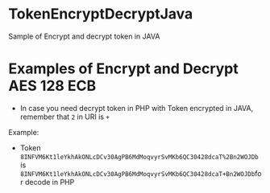 # TokenEncryptDecryptJava
Sample of Encrypt and decrypt token in JAVA

# Examples of Encrypt and Decrypt AES 128 ECB
- In case you need decrypt token in PHP with Token encrypted in JAVA, remember that `2` in URI is `+`

Example:
- Token `8INFVM6Kt1leYkhAkONLcDCv30AgPB6MdMoqvyrSvMKb6QC30428dcaT%2Bn2WOJDb` is `8INFVM6Kt1leYkhAkONLcDCv30AgPB6MdMoqvyrSvMKb6QC30428dcaT+Bn2WOJDb`for decode in PHP
